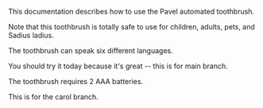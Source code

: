 This documentation describes how to use the Pavel automated toothbrush.

Note that this toothbrush is totally safe to use for children, adults, pets, and Sadius ladius.

The toothbrush can speak six different languages.

You should try it today because it's great -- this is for main branch.

The toothbrush requires 2 AAA batteries.

This is for the carol branch.

